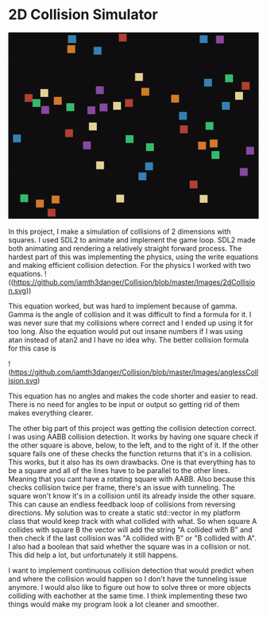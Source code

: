 # 2D Collision Simulator


![](https://github.com/iamth3danger/Collision/blob/master/Images/collision.gif)


In this project, I make a simulation of collisions of 2 dimensions with squares. I used SDL2 to animate and implement the game loop. SDL2 made both animating and rendering a relatively straight forward process. The hardest part of this was implementing the physics, using the write 
equations and making efficient collision detection. For the physics I worked with two equations. 
!((https://github.com/iamth3danger/Collision/blob/master/Images/2dCollision.svg)) 

This equation worked, but was hard to implement because of gamma. Gamma is the angle of collision and it was difficult to find a formula for it. I was 
never sure that my collisions where correct and I ended up using it for too long. Also the equation would put out insane numbers if I was using atan instead of atan2 and I have no idea why. The better collision formula for this case is

!(https://github.com/iamth3danger/Collision/blob/master/Images/anglessCollision.svg) 

This equation has no angles and makes the code shorter and easier to read. There is no need for angles to be input or output so getting rid of them makes everything clearer.

The other big part of this project was getting the collision detection correct. I was using AABB collision detection. It works by having one square check if the other square is above, below, to the left, and to the right of it. If the other square fails one of these checks the
function returns that it's in a collision. This works, but it also has its own drawbacks. One is that everything has to be a square and all of the lines have to be parallel to the other lines. Meaning that you cant have a rotating square with AABB. Also because this checks collision 
twice per frame, there's an issue with tunneling. The square won't know it's in a collision until its already inside the other square. This can cause an endless feedback loop of collisions from reversing directions. My solution was to create a static std::vector in my platform class
that would keep track with what collided with what. So when square A collides with square B the vector will add the string "A collided with B" and then check if the last collision was "A collided with B" or "B collided with A". I also had a boolean that said whether the square was
in a collision or not. This did help a lot, but unfortunately it still happens.

I want to implement continuous collision detection that would predict when and where the collision would happen so I don't have the tunneling issue anymore. I would also like to figure out how to solve three or more objects colliding with eachother at the same time. I think implementing
these two things would make my program look a lot cleaner and smoother.
